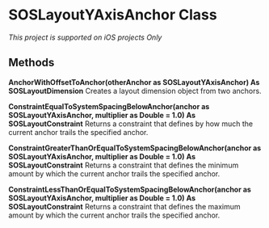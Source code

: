 # SOSLayoutYAxisAnchor Class
*This project is supported on iOS projects Only*

## Methods
**AnchorWithOffsetToAnchor(otherAnchor as SOSLayoutYAxisAnchor) As SOSLayoutDimension**
Creates a layout dimension object from two anchors.

**ConstraintEqualToSystemSpacingBelowAnchor(anchor as SOSLayoutYAxisAnchor, multiplier as Double = 1.0) As SOSLayoutConstraint**
Returns a constraint that defines by how much the current anchor trails the specified anchor.

**ConstraintGreaterThanOrEqualToSystemSpacingBelowAnchor(anchor as SOSLayoutYAxisAnchor, multiplier as Double = 1.0) As SOSLayoutConstraint**
Returns a constraint that defines the minimum amount by which the current anchor trails the specified anchor.

**ConstraintLessThanOrEqualToSystemSpacingBelowAnchor(anchor as SOSLayoutYAxisAnchor, multiplier as Double = 1.0) As SOSLayoutConstraint**
Returns a constraint that defines the maximum amount by which the current anchor trails the specified anchor.

